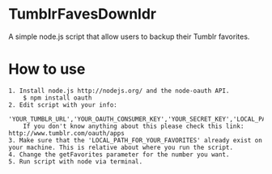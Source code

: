 TumblrFavesDownldr
==================

A simple node.js script that allow users to backup their Tumblr favorites.


How to use
==========

    1. Install node.js http://nodejs.org/ and the node-oauth API.
        $ npm install oauth
    2. Edit script with your info: 
        'YOUR_TUMBLR_URL','YOUR_OAUTH_CONSUMER_KEY','YOUR_SECRET_KEY','LOCAL_PATH_FOR_YOUR_FAVORITES'
        If you don't know anything about this please check this link: http://www.tumblr.com/oauth/apps
    3. Make sure that the 'LOCAL_PATH_FOR_YOUR_FAVORITES' already exist on your machine. This is relative about where you run the script.
    4. Change the getFavorites parameter for the number you want.
    5. Run script with node via terminal.